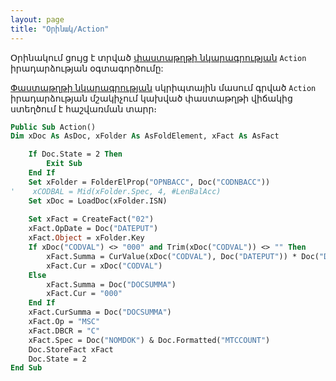 ```yaml
---
layout: page
title: "Օրինակ/Action"
---
```


Օրինակում ցույց է տրված [փաստաթղթի նկարագրության](../Defs/doc.html) `Action` իրադարձության օգտագործումը:

[Փաստաթղթի նկարագրության](../Defs/doc.html) սկրիպտային մասում գրված `Action` իրադարձության մշակիչում կախված փաստաթղթի վիճակից ստեղծում է հաշվառման տարր։

``` vb
Public Sub Action()
Dim xDoc As AsDoc, xFolder As AsFoldElement, xFact As AsFact

    If Doc.State = 2 Then
        Exit Sub
    End If
    Set xFolder = FolderElProp("OPNBACC", Doc("CODNBACC"))
'    xCODBAL = Mid(xFolder.Spec, 4, #LenBalAcc)
    Set xDoc = LoadDoc(xFolder.ISN)
 
    Set xFact = CreateFact("02")
    xFact.OpDate = Doc("DATEPUT")
    xFact.Object = xFolder.Key
    If xDoc("CODVAL") <> "000" and Trim(xDoc("CODVAL")) <> "" Then
        xFact.Summa = CurValue(xDoc("CODVAL"), Doc("DATEPUT")) * Doc("DOCSUMMA")
        xFact.Cur = xDoc("CODVAL")
    Else
        xFact.Summa = Doc("DOCSUMMA")
        xFact.Cur = "000"
    End If
    xFact.CurSumma = Doc("DOCSUMMA")
    xFact.Op = "MSC"
    xFact.DBCR = "C"
    xFact.Spec = Doc("NOMDOK") & Doc.Formatted("MTCCOUNT") 
    Doc.StoreFact xFact
    Doc.State = 2
End Sub 
```

